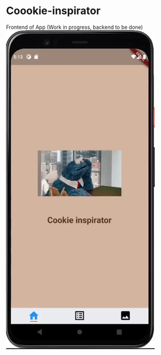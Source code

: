 # Coookie-inspirator

Frontend of App (Work in progress, backend to be done)
![Alt Text](CookieApp.gif)